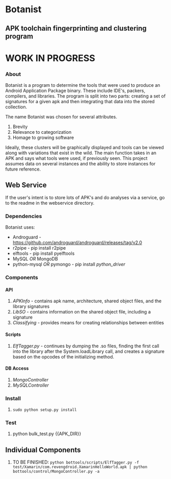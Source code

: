 # Botanist 
## APK toolchain fingerprinting and clustering program

# WORK IN PROGRESS

### About

Botanist is a program to determine the tools that were used to produce an Android Application Package binary. These include IDE's, packers, compilers, and libraries. The program is split into two parts: creating a set of signatures for a given apk and then integrating that data into the stored collection. 

The name Botanist was chosen for several attributes.

1. Brevity
2. Relevance to categorization
3. Homage to growing software 

Ideally, these clusters will be graphically displayed and tools can be viewed
along with variations that exist in the wild. The main function takes in an APK
and says what tools were used, if previously seen. This project assumes data on
several instances and the ability to store instances for future reference.

## Web Service

If the user's intent is to store lots of APK's and do analyses via a service,
   go to the readme in the webservice directory.

### Dependencies

Botanist uses:

* Androguard - https://github.com/androguard/androguard/releases/tag/v2.0
* r2pipe - pip install r2pipe
* elftools - pip install pyelftools
* MySQL <i>OR</i> MongoDB 
* python-mysql <i>OR</i> pymongo - pip install <i>python_driver</i>

### Components

#### API

1. <i>APKInfo</i> - contains apk name, architecture, shared object files, and
   the library signatures
2. <i>LibSO</i> - contains information on the shared object file, including a
   signature
3. <i> Classifying </i> - provides means for creating relationships between entities

#### Scripts

1. <i>ElfTagger.py</i> - continues by dumping the .so files, finding the first call into the library
   after the System.loadLibrary call, and creates a signature based on the
   opcodes of the initializing method.

#### DB Access

1. <i>MongoController</i>
2. <i>MySQLController</i>

### Install

1. ```sudo python setup.py install```

### Test

1. python bulk_test.py {{APK_DIR}}

## Individual Components

1. TO BE FINISHED: ```python bottools/scripts/ElfTagger.py -f test/Xamarin/com.revengdroid.XamarinHelloWorld.apk | python bottools/control/MongoController.py -a```


